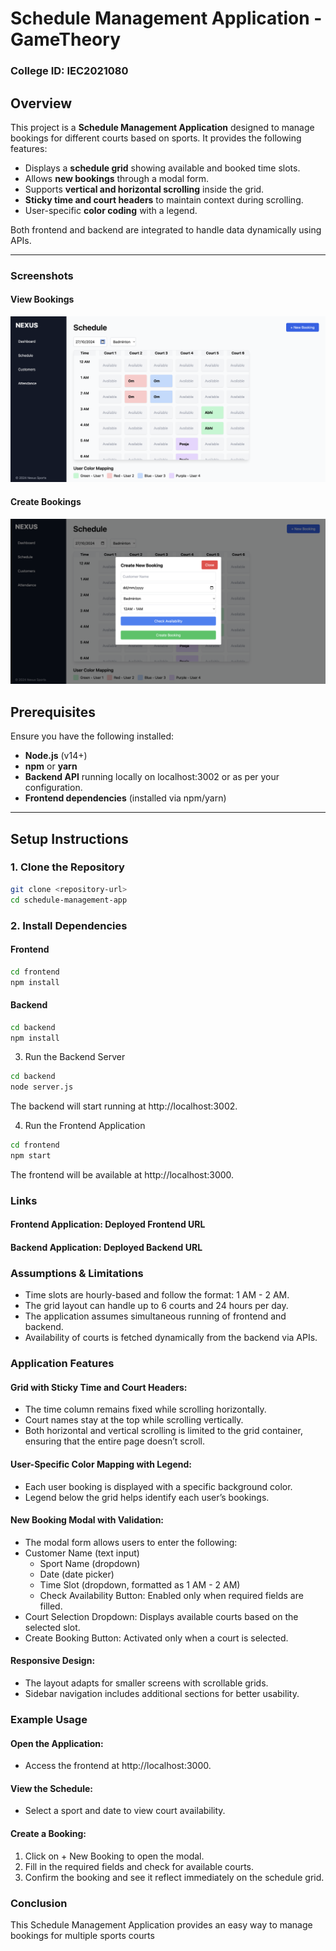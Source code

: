 # Schedule Management Application - GameTheory

### College ID: IEC2021080

## Overview

This project is a **Schedule Management Application** designed to manage bookings for different courts based on sports. It provides the following features:

- Displays a **schedule grid** showing available and booked time slots.
- Allows **new bookings** through a modal form.
- Supports **vertical and horizontal scrolling** inside the grid.
- **Sticky time and court headers** to maintain context during scrolling.
- User-specific **color coding** with a legend.

Both frontend and backend are integrated to handle data dynamically using APIs.

---

### Screenshots

#### View Bookings

![View Bookings](frontend/public/Screenshots/View%20Bookings.png)


#### Create Bookings
![Create Bookings](frontend/public/Screenshots/Create%20Bookings.png)

## Prerequisites

Ensure you have the following installed:

- **Node.js** (v14+)
- **npm** or **yarn**
- **Backend API** running locally on localhost:3002 or as per your configuration.
- **Frontend dependencies** (installed via npm/yarn)

---

## Setup Instructions

### 1. Clone the Repository
```bash I'm A tab
git clone <repository-url>
cd schedule-management-app
```


### 2. Install Dependencies
#### Frontend

```bash I'm A tab
cd frontend
npm install
```

#### Backend
```bash I'm A tab
cd backend
npm install
```
3. Run the Backend Server
```bash I'm A tab
cd backend
node server.js
```
The backend will start running at http://localhost:3002.

4. Run the Frontend Application
```bash I'm A tab
cd frontend
npm start
```
The frontend will be available at http://localhost:3000.

### Links
#### Frontend Application: Deployed Frontend URL
#### Backend Application: Deployed Backend URL

### Assumptions & Limitations
- Time slots are hourly-based and follow the format: 1 AM - 2 AM.
- The grid layout can handle up to 6 courts and 24 hours per day.
- The application assumes simultaneous running of frontend and backend.
- Availability of courts is fetched dynamically from the backend via APIs.

### Application Features
#### Grid with Sticky Time and Court Headers:

- The time column remains fixed while scrolling horizontally.
- Court names stay at the top while scrolling vertically.
- Both horizontal and vertical scrolling is limited to the grid container, ensuring that the entire page doesn’t scroll.

#### User-Specific Color Mapping with Legend:

- Each user booking is displayed with a specific background color.
- Legend below the grid helps identify each user’s bookings.

#### New Booking Modal with Validation:

- The modal form allows users to enter the following:
- Customer Name (text input)
    - Sport Name (dropdown)
    - Date (date picker)
    - Time Slot (dropdown, formatted as 1 AM - 2 AM)
    - Check Availability Button: Enabled only when required fields are filled.
- Court Selection Dropdown: Displays available courts based on  the selected slot.
- Create Booking Button: Activated only when a court is selected.

#### Responsive Design:

- The layout adapts for smaller screens with scrollable grids.
- Sidebar navigation includes additional sections for better usability.

### Example Usage
#### Open the Application:
- Access the frontend at http://localhost:3000.
#### View the Schedule:
- Select a sport and date to view court availability.
#### Create a Booking:

1. Click on + New Booking to open the modal.
2. Fill in the required fields and check for available courts.
3. Confirm the booking and see it reflect immediately on the schedule grid.

### Conclusion
This Schedule Management Application provides an easy way to manage bookings for multiple sports courts

